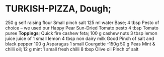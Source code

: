 # TURKISH-PIZZA, Dough;
250 g self raising flour
Small pinch salt
125 ml water
Base;
4 tbsp Pesto of choice – we used our Happy Pear Sun-Dried Tomato pesto
4 tbsp Tomato puree
**Toppings**;
Quick fire cashew feta;
100 g cashew nuts
3 tbsp lemon juice juice of 1 small lemon
4 tbsp non dairy milk
Good Pinch of salt and black pepper
100 g Asparagus
1 small Courgette -150g
50 g Peas
Mint & chilli oil;
12 g mint
1 small fresh chilli
8 tbsp Olive oil
Pinch of salt
